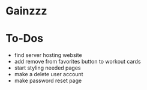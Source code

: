 # Gainzzz


# To-Dos
- find server hosting website
- add remove from favorites button to workout cards
- start styling needed pages 
- make a delete user account
- make password reset page